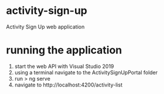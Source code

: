 # activity-sign-up
Activity Sign Up web application

# running the application
1. start the web API with Visual Studio 2019
2. using a terminal navigate to the ActivitySignUpPortal folder
3. run > ng serve
4. navigate to http://localhost:4200/activity-list 


